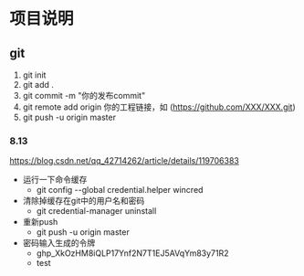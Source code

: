# 项目说明

## git

1. git init
2. git add .
3. git commit -m "你的发布commit"
4. git remote add origin 你的工程链接，如 (https://github.com/XXX/XXX.git)
5. git push -u origin master

### 8.13

https://blog.csdn.net/qq_42714262/article/details/119706383

* 运行一下命令缓存
  * git config --global credential.helper wincred
* 清除掉缓存在git中的用户名和密码
  * git credential-manager uninstall
* 重新push
  * git push -u origin master
* 密码输入生成的令牌
  * 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
  * test
